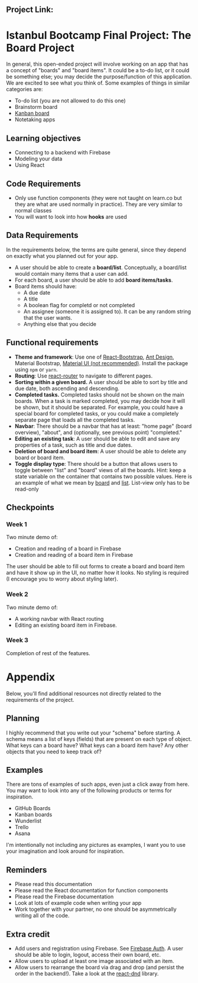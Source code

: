 ## Project Link: 
 
# Istanbul Bootcamp Final Project: The Board Project
In general, this open-ended project will involve working on an app that has a
concept of "boards" and "board items". It could be a to-do list, or it could be
something else; you may decide the purpose/function of this application. We are
excited to see what you think of. Some examples of things in similar categories
are:

* To-do list (you are not allowed to do this one)
* Brainstorm board
* [Kanban board](https://en.wikipedia.org/wiki/Kanban_board)
* Notetaking apps

## Learning objectives
* Connecting to a backend with Firebase
* Modeling your data
* Using React

## Code Requirements
* Only use function components (they were not taught on learn.co but they are
  what are used normally in practice). They are very similar to normal classes
* You will want to look into how **hooks** are used

## Data Requirements
In the requirements below, the terms are quite general, since they depend on
exactly what you planned out for your app.

* A user should be able to create a **board/list**. Conceptually, a board/list
  would contain many items that a user can add.
* For each board, a user should be able to add **board items/tasks**. 
* Board items should have:
   * A due date
   * A title
   * A boolean flag for completd or not completed
   * An assignee (someone it is assigned to). It can be any random string that
     the user wants.
   * Anything else that you decide
   
## Functional requirements

* **Theme and framework**: Use one of
  [React-Bootstrap](https://react-bootstrap.github.io/), [Ant
  Design](https://ant.design/), Material Bootstrap, [Material UI (not recommended)](https://material-ui.com/).
  Install the package using `npm` or `yarn`.
* **Routing**: Use [react-router](https://reacttraining.com/react-router/) to
  navigate to different pages.
* **Sorting within a given board.** A user should be able to sort by title and
  due date, both ascending and descending.
* **Completed tasks.** Completed tasks should not be shown on the main boards.
  When a task is marked completed, you may decide how it will be shown, but it
  should be separated. For example, you could have a special board for completed
  tasks, or you could make a completely separate page that loads all the
  completed tasks.
* **Navbar**: There should be a navbar that has at least: "home page" (board
  overview), "about", and (optionally, see previous point) "completed."
* **Editing an existing task**: A user should be able to edit and save any
  properties of a task, such as title and due dates.
* **Deletion of board and board item**: A user should be able to delete any
  board or board item.
* **Toggle display type**: There should be a button that allows users to toggle
  between "list" and "board" views of all the boards. Hint: keep a state
  variable on the container that contains two possible values. Here is an
  example of what we mean by [board](./board-example.png) and
  [list](./list-example.png). List-view only has to be read-only

## Checkpoints

### Week 1
Two minute demo of:
* Creation and reading of a board in Firebase
* Creation and reading of a board item in Firebase

The user should be able to fill out forms to create a board and board item and
have it show up in the UI, no matter how it looks.  No styling is required (I
encourage you to worry about styling later).

### Week 2
Two minute demo of:
* A working navbar with React routing
* Editing an existing board item in Firebase.

### Week 3
Completion of rest of the features.

# Appendix
Below, you'll find additional resources not directly related to the requirements
of the project.

## Planning
I highly recommend that you write out your "schema" before starting. A schema
means a list of keys (fields) that are present on each type of object. What
keys can a board have? What keys can a board item have? Any other objects
that you need to keep track of?

## Examples
There are tons of examples of such apps, even just a click away from here. You
may want to look into any of the following products or terms for inspiration.

* GitHub Boards
* Kanban boards
* Wunderlist
* Trello
* Asana

I'm intentionally not including any pictures as examples, I want you to use your
imagination and look around for inspiration.

## Reminders
* Please read this documentation 
* Please read the React documentation for function components
* Please read the Firebase documentation
* Look at lots of example code when writing your app
* Work together with your partner, no one should be asymmetrically writing all
  of the code.

## Extra credit
* Add users and registration using Firebase. See [Firebase
  Auth](https://firebase.google.com/docs/auth). A user should be able to login,
  logout, access their own board, etc.
* Allow users to upload at least one image associated with an item.
* Allow users to rearrange the board via drag and drop (and persist the order in
  the backend!). Take a look at the
  [react-dnd](https://github.com/react-dnd/react-dnd) library.
